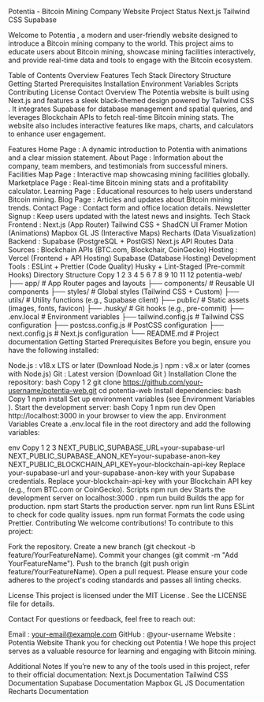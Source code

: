 Potentia - Bitcoin Mining Company Website
Project Status Next.js Tailwind CSS Supabase

Welcome to Potentia , a modern and user-friendly website designed to introduce a Bitcoin mining company to the world. This project aims to educate users about Bitcoin mining, showcase mining facilities interactively, and provide real-time data and tools to engage with the Bitcoin ecosystem.

Table of Contents
Overview
Features
Tech Stack
Directory Structure
Getting Started
Prerequisites
Installation
Environment Variables
Scripts
Contributing
License
Contact
Overview
The Potentia website is built using Next.js and features a sleek black-themed design powered by Tailwind CSS . It integrates Supabase for database management and spatial queries, and leverages Blockchain APIs to fetch real-time Bitcoin mining stats. The website also includes interactive features like maps, charts, and calculators to enhance user engagement.

Features
Home Page : A dynamic introduction to Potentia with animations and a clear mission statement.
About Page : Information about the company, team members, and testimonials from successful miners.
Facilities Map Page : Interactive map showcasing mining facilities globally.
Marketplace Page : Real-time Bitcoin mining stats and a profitability calculator.
Learning Page : Educational resources to help users understand Bitcoin mining.
Blog Page : Articles and updates about Bitcoin mining trends.
Contact Page : Contact form and office location details.
Newsletter Signup : Keep users updated with the latest news and insights.
Tech Stack
Frontend :
Next.js (App Router)
Tailwind CSS + ShadCN UI
Framer Motion (Animations)
Mapbox GL JS (Interactive Maps)
Recharts (Data Visualization)
Backend :
Supabase (PostgreSQL + PostGIS)
Next.js API Routes
Data Sources :
Blockchain APIs (BTC.com, Blockchair, CoinGecko)
Hosting :
Vercel (Frontend + API Hosting)
Supabase (Database Hosting)
Development Tools :
ESLint + Prettier (Code Quality)
Husky + Lint-Staged (Pre-commit Hooks)
Directory Structure
Copy
1
2
3
4
5
6
7
8
9
10
11
12
potentia-web/
├── app/                     # App Router pages and layouts
├── components/              # Reusable UI components
├── styles/                  # Global styles (Tailwind CSS + Custom)
├── utils/                   # Utility functions (e.g., Supabase client)
├── public/                  # Static assets (images, fonts, favicon)
├── .husky/                  # Git hooks (e.g., pre-commit)
├── .env.local               # Environment variables
├── tailwind.config.js       # Tailwind CSS configuration
├── postcss.config.js        # PostCSS configuration
├── next.config.js           # Next.js configuration
└── README.md                # Project documentation
Getting Started
Prerequisites
Before you begin, ensure you have the following installed:

Node.js : v18.x LTS or later (Download Node.js )
npm : v8.x or later (comes with Node.js)
Git : Latest version (Download Git )
Installation
Clone the repository:
bash
Copy
1
2
git clone https://github.com/your-username/potentia-web.git
cd potentia-web
Install dependencies:
bash
Copy
1
npm install
Set up environment variables (see Environment Variables ).
Start the development server:
bash
Copy
1
npm run dev
Open http://localhost:3000 in your browser to view the app.
Environment Variables
Create a .env.local file in the root directory and add the following variables:

env
Copy
1
2
3
NEXT_PUBLIC_SUPABASE_URL=your-supabase-url
NEXT_PUBLIC_SUPABASE_ANON_KEY=your-supabase-anon-key
NEXT_PUBLIC_BLOCKCHAIN_API_KEY=your-blockchain-api-key
Replace your-supabase-url and your-supabase-anon-key with your Supabase credentials.
Replace your-blockchain-api-key with your Blockchain API key (e.g., from BTC.com or CoinGecko).
Scripts
npm run dev
Starts the development server on
localhost:3000
.
npm run build
Builds the app for production.
npm start
Starts the production server.
npm run lint
Runs ESLint to check for code quality issues.
npm run format
Formats the code using Prettier.
Contributing
We welcome contributions! To contribute to this project:

Fork the repository.
Create a new branch (git checkout -b feature/YourFeatureName).
Commit your changes (git commit -m "Add YourFeatureName").
Push to the branch (git push origin feature/YourFeatureName).
Open a pull request.
Please ensure your code adheres to the project's coding standards and passes all linting checks.

License
This project is licensed under the MIT License . See the LICENSE file for details.

Contact
For questions or feedback, feel free to reach out:

Email : your-email@example.com
GitHub : @your-username
Website : Potentia Website
Thank you for checking out Potentia ! We hope this project serves as a valuable resource for learning and engaging with Bitcoin mining.

Additional Notes
If you’re new to any of the tools used in this project, refer to their official documentation:
Next.js Documentation
Tailwind CSS Documentation
Supabase Documentation
Mapbox GL JS Documentation
Recharts Documentation